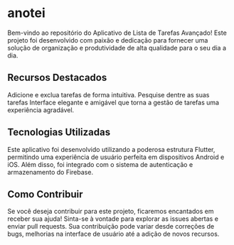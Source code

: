 
# anotei
Bem-vindo ao repositório do Aplicativo de Lista de Tarefas Avançado! Este projeto foi desenvolvido com paixão e dedicação para fornecer uma solução de organização e produtividade de alta qualidade para o seu dia a dia.

## Recursos Destacados
Adicione e exclua tarefas de forma intuitiva.
Pesquise dentre as suas tarefas
Interface elegante e amigável que torna a gestão de tarefas uma experiência agradável.

## Tecnologias Utilizadas
Este aplicativo foi desenvolvido utilizando a poderosa estrutura Flutter, permitindo uma experiência de usuário perfeita em dispositivos Android e iOS. Além disso, foi integrado com o sistema de autenticação e armazenamento do Firebase.

## Como Contribuir
Se você deseja contribuir para este projeto, ficaremos encantados em receber sua ajuda! Sinta-se à vontade para explorar as issues abertas e enviar pull requests. Sua contribuição pode variar desde correções de bugs, melhorias na interface de usuário até a adição de novos recursos.
